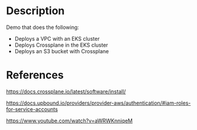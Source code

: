 # Description

Demo that does the following:
- Deploys a VPC with an EKS cluster
- Deploys Crossplane in the EKS cluster
- Deploys an S3 bucket with Crossplane

# References

https://docs.crossplane.io/latest/software/install/

https://docs.upbound.io/providers/provider-aws/authentication/#iam-roles-for-service-accounts

https://www.youtube.com/watch?v=aWRWKnniqeM
